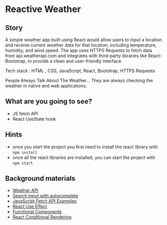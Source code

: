 # Reactive Weather

## Story

A simple weather app built using React would allow users to input a location and receive current weather data for that location, including temperature, humidity, and wind speed. The app uses HTTPS Requests to fetch data from api.weatherapi.com and integrates with third-party libraries like React-Bootstrap, to provide a clean and user-friendly interface.

Tech stack : HTML , CSS, JavaScript, React, Bootstrap, HTTPS Requests

People Always Talk About The Weather... They are always checking the weather in native and web applications.

## What are you going to see?

- JS fetch API
- React UseState hook

## Hints

- once you start the project you first need to install the react library with `npm install`
- once all the react libraries are installed, you can start the project  with `npm start`

## Background materials

- <i class="far fa-exclamation"></i> [Weather API](https://www.aerisweather.com/support/docs/api/)
- <i class="far fa-exclamation"></i> [Search input with autocomplete](https://www.npmjs.com/package/react-search-autocomplete)
- <i class="far fa-book-open"></i> [JavaScript Fetch API Examples](https://www.digitalocean.com/community/tutorials/how-to-use-the-javascript-fetch-api-to-get-data)
- <i class="far fa-book-open"></i> [React Use Effect](https://reactjs.org/docs/hooks-effect.html)
- <i class="far fa-book-open"></i> [Functional Components](https://www.robinwieruch.de/react-function-component#react-stateless-function-component)
- <i class="far fa-book-open"></i> [React Conditional Rendering](https://reactjs.org/docs/conditional-rendering.html)
